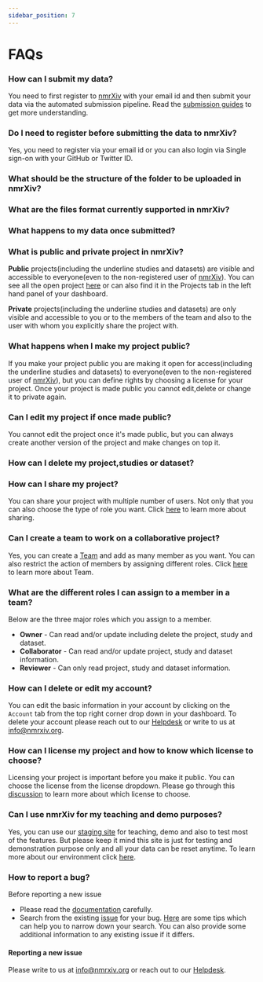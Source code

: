 ```yaml
---
sidebar_position: 7
---
```

# FAQs

### How can I submit my data?
You need to first register to [nmrXiv](https://nmrxiv.org/) with your email id and then submit your data via the automated submission pipeline. Read the [submission guides](http://localhost:3000/docs/category/submission-guides) to get more understanding.

### Do I need to register before submitting the data to nmrXiv?
Yes, you need to register via your email id or you can also login via Single sign-on with your GitHub or Twitter ID.

### What should be the structure of the folder to be uploaded in nmrXiv?


### What are the files format currently supported in nmrXiv?


### What happens to my data once submitted?


### What is public and private project in nmrXiv?
**Public** projects(including the underline studies and datasets) are visible and accessible to everyone(even to the non-registered user of [nmrXiv](https://nmrxiv.org/)). You can see all the open project [here](https://nmrxiv.org/projects) or can also find it in the Projects tab in the left hand panel of your dashboard.

**Private** projects(including the underline studies and datasets) are only visible and accessible to you or to the members of the team and also to the user with whom you explicitly share the project with.

### What happens when I make my project public?
If you make your project public you are making it open for access(including the underline studies and datasets) to everyone(even to the non-registered user of [nmrXiv](https://nmrxiv.org/)), but you can define rights by choosing a license for your project. Once your project is made public you cannot edit,delete or change it to private again.

### Can I edit my project if once made public?
You cannot edit the project once it's made public, but you can always create another version of the project and make changes on top it.

### How can I delete my project,studies or dataset?


### How can I share my project?
You can share your project with multiple number of users. Not only that you can also choose the type of role you want. Click [here](/docs/submission-guides/sharing) to learn more about sharing.

### Can I create a team to work on a collaborative project?
Yes, you can create a [Team](/docs/submission-guides/team) and add as many member as you want. You can also restrict the action of members by assigning different roles. Click [here](/docs/submission-guides/team) to learn more about Team.


### What are the different roles I can assign to a member in a team?
Below are the three major roles which you assign to a member. 
* **Owner** - Can read and/or update including delete the project, study and dataset.
* **Collaborator** -  Can read and/or update project, study and dataset information.
* **Reviewer** - Can only read project, study and dataset information.

### How can I delete or edit my account?
You can edit the basic information in your account by clicking on the `Account` tab from the top right corner drop down in your dashboard. To delete your account please reach out to our [Helpdesk](https://www.nfdi4chem.de/index.php/helpdesk/) or write to us at info@nmrxiv.org.

### How can I license my project and how to know which license to choose?
Licensing your project is important before you make it public. You can choose the license from the license dropdown. Please go through this [discussion](https://github.com/NFDI4Chem/nmrxiv/discussions/123) to learn more about which license to choose.

### Can I use nmrXiv for my teaching and demo purposes?
Yes, you can use our [staging site](https://dev.nmrxiv.org) for teaching, demo and also to test most of the features. But please keep it mind this site is just for testing and demonstration purpose only and all your data can be reset anytime.
To learn more about our environment click [here](docs/developer-guides/deployment/environment).

### How to report a bug?
Before reporting a new issue
* Please read the [documentation](https://docs.nmrxiv.org/) carefully.
* Search from the existing [issue](https://github.com/NFDI4Chem/nmrxiv/issues) for your bug. [Here](https://docs.github.com/en/issues/tracking-your-work-with-issues/filtering-and-searching-issues-and-pull-requests#searching-for-issues-and-pull-requests) are some tips which can help you to narrow down your search. You can also provide some additional information to any existing issue if it differs. 

#### Reporting a new issue
Please write to us at info@nmrxiv.org or reach out to our [Helpdesk](https://www.nfdi4chem.de/index.php/helpdesk/).

